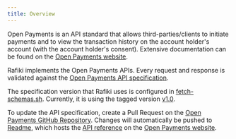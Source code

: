 ```yaml
---
title: Overview
---
```


Open Payments is an API standard that allows third-parties/clients to initiate payments and to view the transaction history on the account holder's account (with the account holder's consent). Extensive documentation can be found on the [Open Payments website](https://openpayments.guide).

Rafiki implements the Open Payments APIs. Every request and response is validated against the [Open Payments API specification](https://github.com/interledger/open-payments/tree/main/openapi).

The specification version that Rafiki uses is configured in [fetch-schemas.sh](https://github.com/interledger/rafiki/blob/main/scripts/fetch-schemas.sh). Currently, it is using the tagged version [v1.0](https://github.com/interledger/open-payments/tree/v1.0/openapi).

To update the API specification, create a Pull Request on the [Open Payments GitHub Repository](https://github.com/interledger/open-payments/). Changes will automatically be pushed to [Readme](https://readme.com/), which hosts the [API reference](https://docs.openpayments.guide/reference/) on the [Open Payments website](https://openpayments.guide).
